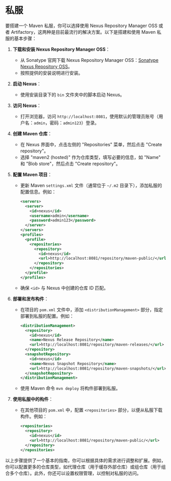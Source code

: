 # 私服

要搭建一个 Maven 私服，你可以选择使用 Nexus Repository Manager OSS 或者 Artifactory，这两种是目前最流行的解决方案。以下是搭建和使用 Maven 私服的基本步骤：

1. **下载和安装 Nexus Repository Manager OSS**：
   - 从 Sonatype 官网下载 Nexus Repository Manager OSS：[Sonatype Nexus Repository OSS](https://www.sonatype.com/nexus/repository-oss)。
   - 按照提供的安装说明进行安装。

2. **启动 Nexus**：
   - 使用安装目录下的 `bin` 文件夹中的脚本启动 Nexus。

3. **访问 Nexus**：
   - 打开浏览器，访问 `http://localhost:8081`，使用默认的管理员账号（用户名：`admin`，密码：`admin123`）登录。

4. **创建 Maven 仓库**：
   - 在 Nexus 界面中，点击左侧的 "Repositories" 菜单，然后点击 "Create repository"。
   - 选择 "maven2 (hosted)" 作为仓库类型，填写必要的信息，如 "Name" 和 "Blob store"，然后点击 "Create repository"。

5. **配置 Maven 项目**：
   - 更新 Maven `settings.xml` 文件（通常位于 `~/.m2` 目录下），添加私服的配置信息。例如：

     ```xml
     <servers>
       <server>
         <id>nexus</id>
         <username>admin</username>
         <password>admin123</password>
       </server>
     </servers>
     <profiles>
       <profile>
         <repositories>
           <repository>
             <id>nexus</id>
             <url>http://localhost:8081/repository/maven-public/</url>
           </repository>
         </repositories>
       </profile>
     </profiles>
     ```

   - 确保 `<id>` 与 Nexus 中创建的仓库 ID 匹配。

6. **部署和发布构件**：
   - 在项目的 `pom.xml` 文件中，添加 `<distributionManagement>` 部分，指定部署到私服的配置。例如：

     ```xml
     <distributionManagement>
       <repository>
         <id>nexus</id>
         <name>Nexus Release Repository</name>
         <url>http://localhost:8081/repository/maven-releases/</url>
       </repository>
       <snapshotRepository>
         <id>nexus</id>
         <name>Nexus Snapshot Repository</name>
         <url>http://localhost:8081/repository/maven-snapshots/</url>
       </snapshotRepository>
     </distributionManagement>
     ```

   - 使用 Maven 命令 `mvn deploy` 将构件部署到私服。

7. **使用私服中的构件**：
   - 在其他项目的 `pom.xml` 中，配置 `<repositories>` 部分，以便从私服下载构件。例如：

     ```xml
     <repositories>
       <repository>
         <id>nexus</id>
         <url>http://localhost:8081/repository/maven-public/</url>
       </repository>
     </repositories>
     ```

以上步骤提供了一个基本的指南，你可以根据具体的需求进行调整和扩展。例如，你可以配置更多的仓库类型，如代理仓库（用于缓存外部仓库）或组仓库（用于组合多个仓库）。此外，你还可以设置权限管理，以控制对私服的访问。
